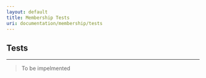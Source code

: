 ```yaml
---
layout: default
title: Membership Tests
uri: documentation/membership/tests
---
```


## Tests
---

> To be impelmented
